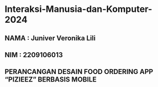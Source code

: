 # Interaksi-Manusia-dan-Komputer-2024

## NAMA : Juniver Veronika Lili
## NIM : 2209106013
## PERANCANGAN DESAIN FOOD ORDERING APP “PIZIEEZ” BERBASIS MOBILE
